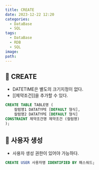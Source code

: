 ```yaml
---
title: CREATE
date: 2023-12-22 12:20
categories:
  - DataBase
  - SQL
tags:
  - DataBase
  - RDB
  - SQL
image: 
path:
---
```


## 🌈 CREATE

- DATETIME은 별도의 크기지정이 없다.
- [[제약조건]]을 추가할 수 있다.

```sql
CREATE TABLE TABLE명 (
	칼럼명1 DATATYPE [DEFAULT 형식],
	칼럼명2 DATATYPE [DEFAULT 형식]
CONSTRAINT 제약조건명 제약조건 (컬럼명)
);
```

## 🌈 사용자 생성
+ 사용자 생성 권한이 있어야 가능하다.
```sql
CREATE USER 사용자명 IDENTIFIED BY 패스워드;
```